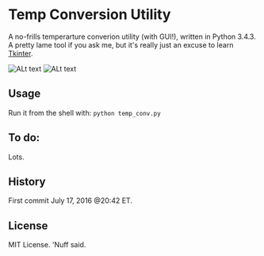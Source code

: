 # Temp Conversion Utility
A no-frills temperarture converion utility (with GUI!), written in Python 3.4.3.
A pretty lame tool if you ask me, but it's really just an excuse to learn [Tkinter](https://wiki.python.org/moin/TkInter). 

![ALt text](https://github.com/marshki/temp_conversion/blob/master/temp_convert.png?raw+true "temp")
![ALt text](https://github.com/marshki/temp_conversion/blob/master/temp_convert_act.png?raw+true "temp_act")

## Usage 
Run it from the shell with: 
`python temp_conv.py` 

## To do: 
Lots. 

## History 
First commit July 17, 2016 @20:42 ET. 

## License 
MIT License. 'Nuff said. 
